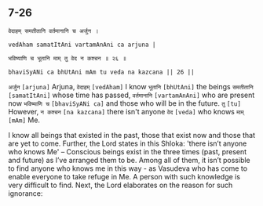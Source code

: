 ## 7-26


```shloka-sa
वेदाहम् समतीतानि वर्तमानानि च अर्जुन ।
```
```shloka-sa-hk
vedAham samatItAni vartamAnAni ca arjuna |
```
```shloka-sa
भविष्याणि च भूतानि माम् तु वेद न कश्चन ॥ २६ ॥
```
```shloka-sa-hk
bhaviSyANi ca bhUtAni mAm tu veda na kazcana || 26 ||
```

`अर्जुन` `[arjuna]` Arjuna, `वेदाहम्` `[vedAham]` I know `भूतानि` `[bhUtAni]` the beings `समतीतानि` `[samatItAni]` whose time has passed, `वर्तमानानि` `[vartamAnAni]` who are present now `भविष्याणि च` `[bhaviSyANi ca]` and those who will be in the future. `तु` `[tu]` However, `न कश्चन` `[na kazcana]` there isn't anyone `वेद` `[veda]` who knows `माम्` `[mAm]` Me.

I know all beings that existed in the past, those that exist now and those that are yet to come.  Further, the Lord states in this Shloka: 'there isn’t anyone who knows Me' – Conscious beings exist in the three times (past, present and future) as I’ve arranged them to be. Among all of them, it isn’t possible to find anyone who knows me in this way - as Vasudeva who has come to enable everyone to take refuge in Me. A person with such knowledge is very difficult to find.
Next, the Lord elaborates on the reason for such ignorance:


